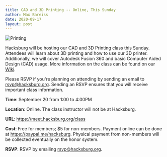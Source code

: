```yaml
---
title: CAD and 3D Printing -- Online, This Sunday
author: Max Bareiss
date: 2020-09-17
layout: post
---
```


![Printing](http://hacksburg.org/images/3dprinting.jpg)

Hacksburg will be hosting our CAD and 3D Printing class this Sunday. Attendees will learn about 3D printing and how to use our 3D printer.
Additionally, we will cover Autodesk Fusion 360 and basic Computer Aided Design (CAD) usage. More information on the class can be found on our [Wiki](https://wiki.hacksburg.org/wiki/Events/2020/CAD_3D_September).

Please RSVP if you're planning on attending by sending an email to [rsvp@hacksburg.org](mailto:rsvp@hacksburg.org). Sending an RSVP ensures that you will receive important class information.

**Time**: September 20 from 1:00 to 4:00PM

**Location**: Online. The class instructor will not be at Hacksburg.

**URL**: <https://meet.hacksburg.org/class>

**Cost**: Free for members; $5 for non-members. Payment online can be done at <https://paypal.me/hacksburg>. Physical payment from non-members will be collected eventually on the honor system.

**RSVP**: RSVP by emailing [rsvp@hacksburg.org](mailto:rsvp@hacksburg.org).
